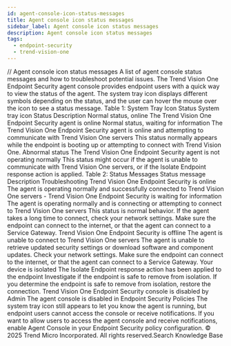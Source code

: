 ```yaml
---
id: agent-console-icon-status-messages
title: Agent console icon status messages
sidebar_label: Agent console icon status messages
description: Agent console icon status messages
tags:
  - endpoint-security
  - trend-vision-one
---
```


/*<![CDATA[*/ $('#title').html($('meta[name=map-description]').attr('content')); /*]]>*/ Agent console icon status messages A list of agent console status messages and how to troubleshoot potential issues. The Trend Vision One Endpoint Security agent console provides endpoint users with a quick way to view the status of the agent. The system tray icon displays different symbols depending on the status, and the user can hover the mouse over the icon to see a status message. Table 1: System Tray Icon Status System tray icon Status Description Normal status, online The Trend Vision One Endpoint Security agent is online Normal status, waiting for information The Trend Vision One Endpoint Security agent is online and attempting to communicate with Trend Vision One servers This status normally appears while the endpoint is booting up or attempting to connect with Trend Vision One. Abnormal status The Trend Vision One Endpoint Security agent is not operating normally This status might occur if the agent is unable to communicate with Trend Vision One servers, or if the Isolate Endpoint response action is applied. Table 2: Status Messages Status message Description Troubleshooting Trend Vision One Endpoint Security is online The agent is operating normally and successfully connected to Trend Vision One servers - Trend Vision One Endpoint Security is waiting for information The agent is operating normally and is connecting or attempting to connect to Trend Vision One servers This status is normal behavior. If the agent takes a long time to connect, check your network settings. Make sure the endpoint can connect to the internet, or that the agent can connect to a Service Gateway. Trend Vision One Endpoint Security is offline The agent is unable to connect to Trend Vision One servers The agent is unable to retrieve updated security settings or download software and component updates. Check your network settings. Make sure the endpoint can connect to the internet, or that the agent can connect to a Service Gateway. Your device is isolated The Isolate Endpoint response action has been applied to the endpoint Investigate if the endpoint is safe to remove from isolation. If you determine the endpoint is safe to remove from isolation, restore the connection. Trend Vision One Endpoint Security console is disabled by Admin The agent console is disabled in Endpoint Security Policies The system tray icon still appears to let you know the agent is running, but endpoint users cannot access the console or receive notifications. If you want to allow users to access the agent console and receive notifications, enable Agent Console in your Endpoint Security policy configuration. © 2025 Trend Micro Incorporated. All rights reserved.Search Knowledge Base